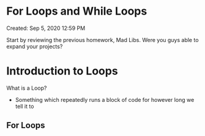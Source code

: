 # For Loops and While Loops

Created: Sep 5, 2020 12:59 PM

Start by reviewing the previous homework, Mad Libs. Were you guys able to expand your projects?

# Introduction to Loops

What is a Loop?

- Something which repeatedly runs a block of code for however long we tell it to

## For Loops